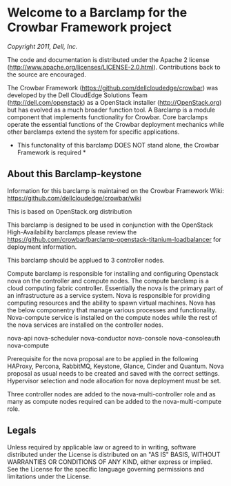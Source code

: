Welcome to a Barclamp for the Crowbar Framework project
=======================================================
_Copyright 2011, Dell, Inc._

The code and documentation is distributed under the Apache 2 license (http://www.apache.org/licenses/LICENSE-2.0.html). Contributions back to the source are encouraged.

The Crowbar Framework (https://github.com/dellcloudedge/crowbar) was developed by the Dell CloudEdge Solutions Team (http://dell.com/openstack) as a OpenStack installer (http://OpenStack.org) but has evolved as a much broader function tool. 
A Barclamp is a module component that implements functionality for Crowbar.  Core barclamps operate the essential functions of the Crowbar deployment mechanics while other barclamps extend the system for specific applications.

* This functonality of this barclamp DOES NOT stand alone, the Crowbar Framework is required * 

About this Barclamp-keystone
-------------------------------------

Information for this barclamp is maintained on the Crowbar Framework Wiki: https://github.com/dellcloudedge/crowbar/wiki

This is based on OpenStack.org distribution

This barclamp is designed to be used in conjunction with the OpenStack High-Availability barclamps please review the https://github.com/crowbar/barclamp-openstack-titanium-loadbalancer for deployment information.

This barclamp should be applued to  3 controller nodes.

Compute barclamp is responsible for installing and configuring Openstack nova on the controller and compute nodes. The compute barclamp is a cloud computing fabric controller. Essentially the nova is the primary part of an infrastructure as a service system. Nova is responsible for providing computing resources and the ability to spawn virtual machines. Nova has the below componentry that manage various processes and functionality. Nova-compute service is installed on the compute nodes while the rest of the nova services are installed on the controller nodes. 

nova-api 
nova-scheduler 
nova-conductor 
nova-console 
nova-consoleauth 
nova-compute 

Prerequisite for the nova proposal are to be applied in the following HAProxy, Percona, RabbitMQ, Keystone, Glance, Cinder and Quantum. Nova proposal as usual needs to be created and saved with the correct settings. Hypervisor selection and node allocation for nova deployment must be set. 

Three controller nodes are added to the nova-multi-controller role and as many as compute nodes required can be added to the nova-multi-compute role.





Legals
-------------------------------------
Unless required by applicable law or agreed to in writing, software
distributed under the License is distributed on an "AS IS" BASIS,
WITHOUT WARRANTIES OR CONDITIONS OF ANY KIND, either express or implied.
See the License for the specific language governing permissions and
limitations under the License.


